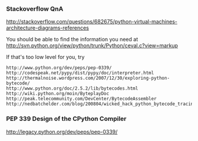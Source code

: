 

### Stackoverflow QnA

http://stackoverflow.com/questions/682675/python-virtual-machines-architecture-diagrams-references

You should be able to find the information you need at http://svn.python.org/view/python/trunk/Python/ceval.c?view=markup

If that's too low level for you, try

    http://www.python.org/dev/peps/pep-0339/
    http://codespeak.net/pypy/dist/pypy/doc/interpreter.html
    http://thermalnoise.wordpress.com/2007/12/30/exploring-python-bytecode/
    http://www.python.org/doc/2.5.2/lib/bytecodes.html
    http://wiki.python.org/moin/ByteplayDoc
    http://peak.telecommunity.com/DevCenter/BytecodeAssembler
    http://nedbatchelder.com/blog/200804/wicked_hack_python_bytecode_tracing.html


### PEP 339 Design of the CPython Compiler

http://legacy.python.org/dev/peps/pep-0339/





